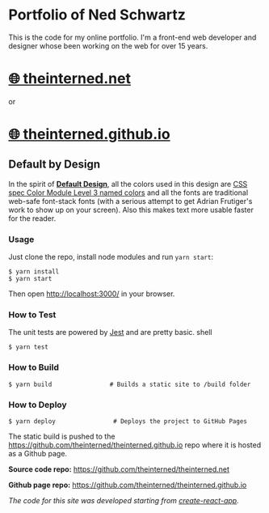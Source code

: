 # Portfolio of Ned Schwartz

This is the code for my online portfolio. I'm a front-end web developer and designer whose been working on the web for over 15 years.

# [🌐 theinterned.net](http://theinterned.net)

or

# [🌐 theinterned.github.io](http://theinterned.github.io)


## Default by Design
In the spirit of **[Default Design](http://blog.linedandunlined.com/post/404940995/default-systems-in-graphic-design)**, all the colors used in this design are [CSS spec Color Module Level 3 named colors](https://www.w3.org/TR/css3-color/) and all the fonts are traditional web-safe font-stack fonts (with a serious attempt to get Adrian Frutiger's work to show up on your screen). Also this makes text more usable faster for the reader.

### Usage

Just clone the repo, install node modules and run `yarn start`:

```shell
$ yarn install
$ yarn start
```

Then open [http://localhost:3000/](http://localhost:3000/) in your browser.

### How to Test

The unit tests are powered by [Jest](https://jestjs.io/) and are pretty basic.
shell
```
$ yarn test
```

### How to Build

```shell
$ yarn build                # Builds a static site to /build folder
```

### How to Deploy

```shell
$ yarn deploy                # Deploys the project to GitHub Pages
```

The static build is pushed to the https://github.com/theinterned/theinterned.github.io repo where it is hosted as a Github page.

**Source code repo:** https://github.com/theinterned/theinterned.net

**Github page repo:** https://github.com/theinterned/theinterned.github.io

_The code for this site was developed starting from [create-react-app](https://github.com/facebook/create-react-app)._
